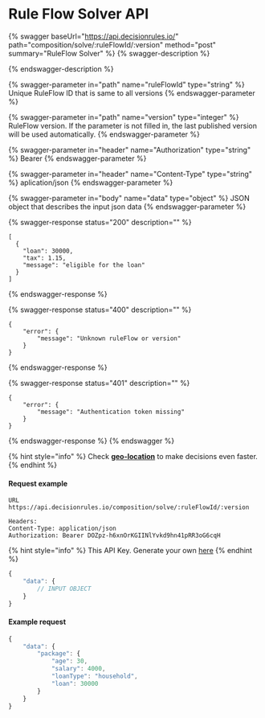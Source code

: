 # Rule Flow Solver API

{% swagger baseUrl="https://api.decisionrules.io/" path="composition/solve/:ruleFlowId/:version" method="post" summary="RuleFlow Solver" %}
{% swagger-description %}

{% endswagger-description %}

{% swagger-parameter in="path" name="ruleFlowId" type="string" %}
Unique RuleFlow ID that is same to all versions
{% endswagger-parameter %}

{% swagger-parameter in="path" name="version" type="integer" %}
RuleFlow version. If the parameter is not filled in, the last published version will be used automatically.
{% endswagger-parameter %}

{% swagger-parameter in="header" name="Authorization" type="string" %}
Bearer <Token>
{% endswagger-parameter %}

{% swagger-parameter in="header" name="Content-Type" type="string" %}
aplication/json
{% endswagger-parameter %}

{% swagger-parameter in="body" name="data" type="object" %}
JSON object that describes the input json data
{% endswagger-parameter %}

{% swagger-response status="200" description="" %}
```
[
  {
    "loan": 30000,
    "tax": 1.15,
    "message": "eligible for the loan"
  }
]
```
{% endswagger-response %}

{% swagger-response status="400" description="" %}
```
{
    "error": {
        "message": "Unknown ruleFlow or version"
    }
}
```
{% endswagger-response %}

{% swagger-response status="401" description="" %}
```
{
    "error": {
        "message": "Authentication token missing"
    }
}
```
{% endswagger-response %}
{% endswagger %}

{% hint style="info" %}
Check [**geo-location**](geo-location.md) to make decisions even faster.
{% endhint %}

#### Request example

```http
URL
https://api.decisionrules.io/composition/solve/:ruleFlowId/:version

Headers:
Content-Type: application/json
Authorization: Bearer DOZpz-h6xnOrKGIINlYvkd9hn41pRR3oG6cqH
```

{% hint style="info" %}
This API Key. Generate your own [here](https://app.decisiongrid.io/api-keys)
{% endhint %}

```javascript
{
    "data": {
        // INPUT OBJECT
    }
}
```

#### Example request

```javascript
{
    "data": {
        "package": {
            "age": 30,
            "salary": 4000,
            "loanType": "household",
            "loan": 30000
        }
    }
}
```

